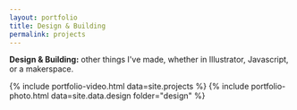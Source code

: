 ```yaml
---
layout: portfolio
title: Design & Building
permalink: projects
---
```


**Design & Building:** other things I've made, whether in Illustrator, Javascript, or a makerspace.

{% include portfolio-video.html data=site.projects %}
{% include portfolio-photo.html data=site.data.design folder="design" %}
